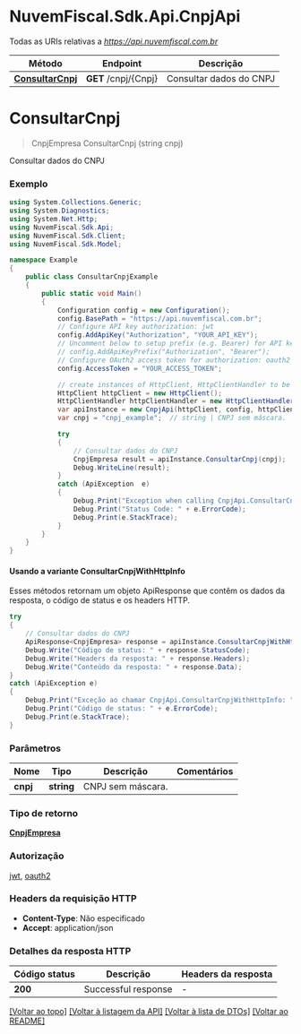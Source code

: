 # NuvemFiscal.Sdk.Api.CnpjApi

Todas as URIs relativas a *https://api.nuvemfiscal.com.br*

| Método | Endpoint | Descrição |
|--------|--------------|-------------|
| [**ConsultarCnpj**](CnpjApi.md#consultarcnpj) | **GET** /cnpj/{Cnpj} | Consultar dados do CNPJ |

<a name="consultarcnpj"></a>
# **ConsultarCnpj**
> CnpjEmpresa ConsultarCnpj (string cnpj)

Consultar dados do CNPJ

### Exemplo
```csharp
using System.Collections.Generic;
using System.Diagnostics;
using System.Net.Http;
using NuvemFiscal.Sdk.Api;
using NuvemFiscal.Sdk.Client;
using NuvemFiscal.Sdk.Model;

namespace Example
{
    public class ConsultarCnpjExample
    {
        public static void Main()
        {
            Configuration config = new Configuration();
            config.BasePath = "https://api.nuvemfiscal.com.br";
            // Configure API key authorization: jwt
            config.AddApiKey("Authorization", "YOUR_API_KEY");
            // Uncomment below to setup prefix (e.g. Bearer) for API key, if needed
            // config.AddApiKeyPrefix("Authorization", "Bearer");
            // Configure OAuth2 access token for authorization: oauth2
            config.AccessToken = "YOUR_ACCESS_TOKEN";

            // create instances of HttpClient, HttpClientHandler to be reused later with different Api classes
            HttpClient httpClient = new HttpClient();
            HttpClientHandler httpClientHandler = new HttpClientHandler();
            var apiInstance = new CnpjApi(httpClient, config, httpClientHandler);
            var cnpj = "cnpj_example";  // string | CNPJ sem máscara.

            try
            {
                // Consultar dados do CNPJ
                CnpjEmpresa result = apiInstance.ConsultarCnpj(cnpj);
                Debug.WriteLine(result);
            }
            catch (ApiException  e)
            {
                Debug.Print("Exception when calling CnpjApi.ConsultarCnpj: " + e.Message);
                Debug.Print("Status Code: " + e.ErrorCode);
                Debug.Print(e.StackTrace);
            }
        }
    }
}
```

#### Usando a variante ConsultarCnpjWithHttpInfo
Esses métodos retornam um objeto ApiResponse que contêm os dados da resposta, o código de status e os headers HTTP.

```csharp
try
{
    // Consultar dados do CNPJ
    ApiResponse<CnpjEmpresa> response = apiInstance.ConsultarCnpjWithHttpInfo(cnpj);
    Debug.Write("Código de status: " + response.StatusCode);
    Debug.Write("Headers da resposta: " + response.Headers);
    Debug.Write("Conteúdo da resposta: " + response.Data);
}
catch (ApiException e)
{
    Debug.Print("Exceção ao chamar CnpjApi.ConsultarCnpjWithHttpInfo: " + e.Message);
    Debug.Print("Código de status: " + e.ErrorCode);
    Debug.Print(e.StackTrace);
}
```

### Parâmetros

| Nome | Tipo | Descrição | Comentários |
|------|------|-------------|-------|
| **cnpj** | **string** | CNPJ sem máscara. |  |

### Tipo de retorno

[**CnpjEmpresa**](CnpjEmpresa.md)

### Autorização

[jwt](../README.md#jwt), [oauth2](../README.md#oauth2)

### Headers da requisição HTTP

 - **Content-Type**: Não especificado
 - **Accept**: application/json


### Detalhes da resposta HTTP
| Código status | Descrição | Headers da resposta |
|-------------|-------------|------------------|
| **200** | Successful response |  -  |

[[Voltar ao topo]](#) [[Voltar à listagem da API]](../README.md#documentation-for-api-endpoints) [[Voltar à lista de DTOs]](../README.md#documentation-for-models) [[Voltar ao README]](../README.md)

